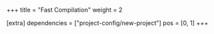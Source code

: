 +++
title = "Fast Compilation"
weight = 2

[extra]
dependencies = ["project-config/new-project"]
pos = [0, 1]
+++